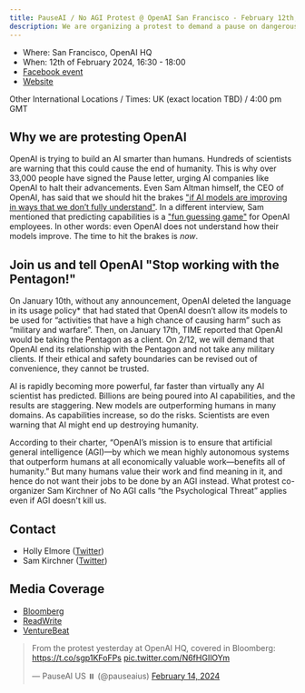 ```yaml
---
title: PauseAI / No AGI Protest @ OpenAI San Francisco - February 12th, 2024
description: We are organizing a protest to demand a pause on dangerous AI development.
---
```


<script>
    import WidgetConsent from '$lib/components/widget-consent/WidgetConsent.svelte'
</script>

- Where: San Francisco, OpenAI HQ
- When: 12th of February 2024, 16:30 - 18:00
- [Facebook event](https://fb.me/e/78BzWmaaj)
- [Website](https://openaiprotest.com/)

Other International Locations / Times:
UK (exact location TBD) / 4:00 pm GMT

## Why we are protesting OpenAI

OpenAI is trying to build an AI smarter than humans.
Hundreds of scientists are warning that this could cause the end of humanity.
This is why over 33,000 people have signed the Pause letter, urging AI companies like OpenAI to halt their advancements.
Even Sam Altman himself, the CEO of OpenAI, has said that we should hit the brakes ["if AI models are improving in ways that we don’t fully understand"](https://time.com/6288584/openai-sam-altman-full-interview/).
In a different interview, Sam mentioned that predicting capabilities is a ["fun guessing game"](https://www.ft.com/content/dd9ba2f6-f509-42f0-8e97-4271c7b84ded) for OpenAI employees.
In other words: even OpenAI does not understand how their models improve.
The time to hit the brakes is _now_.

## Join us and tell OpenAI "Stop working with the Pentagon!"

On January 10th, without any announcement, OpenAI deleted the language in its usage policy\* that had stated that OpenAI doesn’t allow its models to be used for “activities that have a high chance of causing harm” such as “military and warfare”. Then, on January 17th, TIME reported that OpenAI would be taking the Pentagon as a client. On 2/12, we will demand that OpenAI end its relationship with the Pentagon and not take any military clients. If their ethical and safety boundaries can be revised out of convenience, they cannot be trusted.

AI is rapidly becoming more powerful, far faster than virtually any AI scientist has predicted. Billions are being poured into AI capabilities, and the results are staggering. New models are outperforming humans in many domains. As capabilities increase, so do the risks. Scientists are even warning that AI might end up destroying humanity.

According to their charter, “OpenAI’s mission is to ensure that artificial general intelligence (AGI)—by which we mean highly autonomous systems that outperform humans at all economically valuable work—benefits all of humanity.” But many humans value their work and find meaning in it, and hence do not want their jobs to be done by an AGI instead. What protest co-organizer Sam Kirchner of No AGI calls “the Psychological Threat” applies even if AGI doesn't kill us.

## Contact

- Holly Elmore ([Twitter](https://twitter.com/ilex_ulmus))
- Sam Kirchner ([Twitter](https://twitter.com/No_AGI_))

## Media Coverage

- [Bloomberg](https://www.bloomberg.com/news/newsletters/2024-02-13/ai-protest-at-openai-hq-in-san-francisco-focuses-on-military-work)
- [ReadWrite](https://readwrite.com/stop-working-with-pentagon-openai-staff-face-protests/)
- [VentureBeat](https://venturebeat.com/ai/protesters-gather-outside-openai-office-opposing-military-ai-and-agi/)

<WidgetConsent>
<div>
<blockquote class="twitter-tweet"><p lang="en" dir="ltr">From the protest yesterday at OpenAI HQ, covered in Bloomberg: <a href="https://t.co/sgp1KFoFPs">https://t.co/sgp1KFoFPs</a> <a href="https://t.co/N6fHGIlOYm">pic.twitter.com/N6fHGIlOYm</a></p>&mdash; PauseAI US ⏸️ (@pauseaius) <a href="https://twitter.com/pauseaius/status/1757604719047114786?ref_src=twsrc%5Etfw">February 14, 2024</a></blockquote> <script async src="https://platform.twitter.com/widgets.js" charset="utf-8"></script>
</div>
</WidgetConsent>

